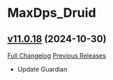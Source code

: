 # MaxDps_Druid

## [v11.0.18](https://github.com/kaminaris/MaxDps-Druid/tree/v11.0.18) (2024-10-30)
[Full Changelog](https://github.com/kaminaris/MaxDps-Druid/compare/v11.0.17...v11.0.18) [Previous Releases](https://github.com/kaminaris/MaxDps-Druid/releases)

- Update Guardian  
